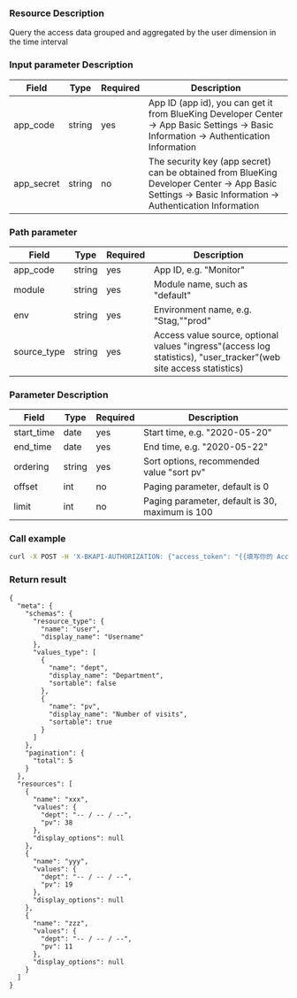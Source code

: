 ### Resource Description

Query the access data grouped and aggregated by the user dimension in the time interval

### Input parameter Description

|   Field   | Type | Required |     Description     |
| ------------ | ------------ | ------ | ---------------- |
| app_code   |  string |yes| App ID (app id), you can get it from BlueKing Developer Center -> App Basic Settings -> Basic Information -> Authentication Information |
| app_secret | string |no| The security key (app secret) can be obtained from BlueKing Developer Center -> App Basic Settings -> Basic Information -> Authentication Information |

### Path parameter

|   Field   | Type   | Required |     Description     |
| ------------ | ------------ | ------ | ---------------- |
| app_code   |  string |yes| App ID, e.g. "Monitor" |
| module   |  string | yes      | Module name, such as "default"|
| env   |  string | yes      | Environment name, e.g. "Stag,""prod"|
| source_type   |  string |yes| Access value source, optional values "ingress"(access log statistics), "user_tracker"(web site access statistics)|

### Parameter Description

|   Field   | Type | Required |     Description     |
| ------------ | ------------ | ------ | ---------------- |
| start_time   |  date |yes| Start time, e.g. "2020-05-20"|
| end_time   |  date |yes| End time, e.g. "2020-05-22"|
| ordering | string | yes      | Sort options, recommended value "sort pv"|
| offset  | int |no| Paging parameter, default is 0|
| limit   |  int |no| Paging parameter, default is 30, maximum is 100|

### Call example

```bash
curl -X POST -H 'X-BKAPI-AUTHORIZATION: {"access_token": "{{填写你的 AccessToken}}"}' http://bkapi.example.com/api/bkpaas3/prod/bkapps/applications/{app_code}/modules/{module}/envs/{env}/analysis/m/{source_type}/metrics/dimension/user?start_time={start_time}&end_time={end_time}&ordering=-pv
```


### Return result

```javascirpt
{
  "meta": {
    "schemas": {
      "resource_type": {
        "name": "user",
        "display_name": "Username"
      },
      "values_type": [
        {
          "name": "dept",
          "display_name": "Department",
          "sortable": false
        },
        {
          "name": "pv",
          "display_name": "Number of visits",
          "sortable": true
        }
      ]
    },
    "pagination": {
      "total": 5
    }
  },
  "resources": [
    {
      "name": "xxx",
      "values": {
        "dept": "-- / -- / --",
        "pv": 38
      },
      "display_options": null
    },
    {
      "name": "yyy",
      "values": {
        "dept": "-- / -- / --",
        "pv": 19
      },
      "display_options": null
    },
    {
      "name": "zzz",
      "values": {
        "dept": "-- / -- / --",
        "pv": 11
      },
      "display_options": null
    }
  ]
}
```